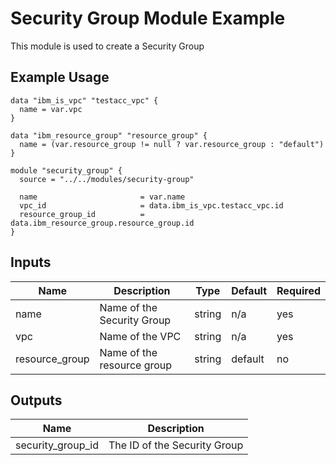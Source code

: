 # Security Group Module Example

This module is used to create a Security Group

## Example Usage
```
data "ibm_is_vpc" "testacc_vpc" {
  name = var.vpc
}

data "ibm_resource_group" "resource_group" {
  name = (var.resource_group != null ? var.resource_group : "default")
}

module "security_group" {
  source = "../../modules/security-group"

  name                       = var.name
  vpc_id                     = data.ibm_is_vpc.testacc_vpc.id
  resource_group_id          = data.ibm_resource_group.resource_group.id
}
```

<!-- BEGINNING OF PRE-COMMIT-TERRAFORM DOCS HOOK -->

## Inputs

| Name                              | Description                                           | Type   | Default | Required |
|-----------------------------------|-------------------------------------------------------|--------|---------|----------|
| name | Name of the Security Group | string | n/a | yes |
| vpc | Name of the VPC | string | n/a | yes |
| resource\_group | Name of the resource group | string | default | no |

## Outputs

| Name | Description |
|------|-------------|
| security\_group\_id | The ID of the Security Group |


<!-- END OF PRE-COMMIT-TERRAFORM DOCS HOOK -->